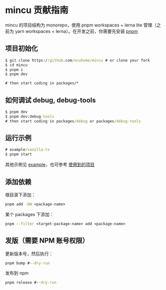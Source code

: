 # mincu 贡献指南

mincu 的项目结构为 monorepo，使用 pnpm workspaces + lerna lite 管理（之前为 yarn workspaces + lerna）。在开发之前，你需要先安装 [pnpm](https://pnpm.io/installation)

## 项目初始化

```cmd
$ git clone https://github.com/ncuhome/mincu # or clone your fork
$ cd mincu
$ pnpm i
$ pnpm dev

# then start coding in packages/*
```

## 如何调试 debug, debug-tools

```cmd
$ pnpm dev
$ pnpm dev:debug-tools
# then start coding in packages/debug or packages/debug-tools
```

## 运行示例

```cmd
# example/vanilla-ts
$ pnpm start
```

其他示例见 [example](./example)，也可参考 [使用到的项目](#使用到的项目)

## 添加依赖

根目录下添加：

```cmd
pnpm add -DW <package-name>
```

某个 packages 下添加：

```cmd
pnpm --filter <target-package-name> add <package-name>
```

## 发版（需要 NPM 账号权限）

更新版本号，然后执行：

```cmd
pnpm bump #--dry-run 
```

发布到 npm

```cmd
pnpm release #--dry-run
```
